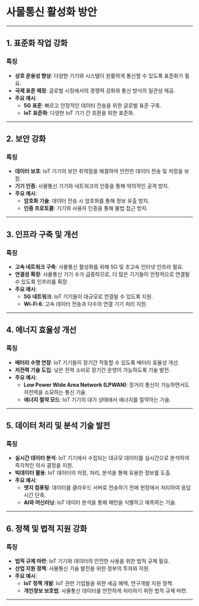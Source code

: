 # 사물통신 활성화 방안

---

## 1. 표준화 작업 강화

### 특징
- **상호 운용성 향상**: 다양한 기기와 시스템이 원활하게 통신할 수 있도록 표준화가 필요.
- **국제 표준 제정**: 글로벌 시장에서의 경쟁력 강화와 통신 방식의 일관성 제공.
- **주요 예시**: 
  - **5G 표준**: 빠르고 안정적인 데이터 전송을 위한 글로벌 표준 구축.
  - **IoT 표준화**: 다양한 IoT 기기 간 호환을 위한 표준화.

---

## 2. 보안 강화

### 특징
- **데이터 보호**: IoT 기기의 보안 취약점을 해결하여 안전한 데이터 전송 및 저장을 보장.
- **기기 인증**: 사물통신 기기와 네트워크의 인증을 통해 악의적인 공격 방지.
- **주요 예시**:
  - **암호화 기술**: 데이터 전송 시 암호화를 통해 정보 유출 방지.
  - **인증 프로토콜**: 기기와 사용자 인증을 통해 불법 접근 방지.

---

## 3. 인프라 구축 및 개선

### 특징
- **고속 네트워크 구축**: 사물통신 활성화를 위해 5G 및 초고속 인터넷 인프라 필요.
- **연결성 확장**: 사물통신 기기 수가 급증하므로, 더 많은 기기들이 안정적으로 연결될 수 있도록 인프라를 확장.
- **주요 예시**:
  - **5G 네트워크**: IoT 기기들이 대규모로 연결될 수 있도록 지원.
  - **Wi-Fi 6**: 고속 데이터 전송과 다수의 연결 기기 처리 지원.

---

## 4. 에너지 효율성 개선

### 특징
- **배터리 수명 연장**: IoT 기기들이 장기간 작동할 수 있도록 배터리 효율성 개선.
- **저전력 기술 도입**: 낮은 전력 소비로 장기간 운영이 가능하도록 기술 발전.
- **주요 예시**:
  - **Low Power Wide Area Network (LPWAN)**: 장거리 통신이 가능하면서도 저전력을 소모하는 통신 기술.
  - **에너지 절약 모드**: IoT 기기의 대기 상태에서 에너지를 절약하는 기술.

---

## 5. 데이터 처리 및 분석 기술 발전

### 특징
- **실시간 데이터 분석**: IoT 기기에서 수집되는 대규모 데이터를 실시간으로 분석하여 즉각적인 의사 결정을 지원.
- **빅데이터 활용**: IoT 데이터의 저장, 처리, 분석을 통해 유용한 정보를 도출.
- **주요 예시**:
  - **엣지 컴퓨팅**: 데이터를 클라우드 서버로 전송하기 전에 현장에서 처리하여 응답 시간 단축.
  - **AI와 머신러닝**: IoT 데이터 분석을 통해 패턴을 식별하고 예측하는 기술.

---

## 6. 정책 및 법적 지원 강화

### 특징
- **법적 규제 마련**: IoT 기기와 데이터의 안전한 사용을 위한 법적 규제 필요.
- **산업 지원 정책**: 사물통신 기술 발전을 위한 정부의 투자와 지원.
- **주요 예시**:
  - **IoT 정책 개발**: IoT 관련 기업들을 위한 세금 혜택, 연구개발 지원 정책.
  - **개인정보 보호법**: 사물통신 데이터를 안전하게 처리하기 위한 법적 규제 마련.

---
